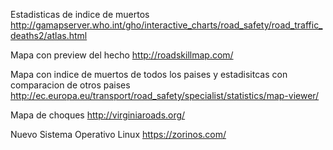 Estadisticas de indice de muertos
http://gamapserver.who.int/gho/interactive_charts/road_safety/road_traffic_deaths2/atlas.html

Mapa con preview del hecho 
http://roadskillmap.com/

Mapa con indice de muertos de todos los paises y estadisitcas con comparacion de otros paises
http://ec.europa.eu/transport/road_safety/specialist/statistics/map-viewer/

Mapa de choques 
http://virginiaroads.org/


Nuevo Sistema Operativo Linux
https://zorinos.com/
